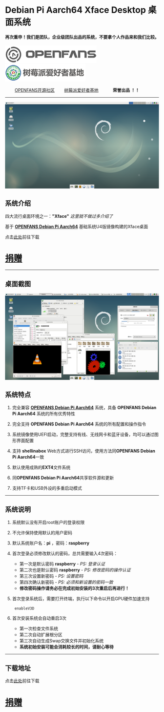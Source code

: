 # Debian Pi Aarch64 Xface Desktop 桌面系统

#### 再次重申！我们是团队，企业级团队出品的系统，不要拿个人作品来和我们比较。

![openfans](../images/openfans.png)&nbsp;&nbsp;&nbsp;&nbsp;![amatfan.png](../images/amatfan.png)

&nbsp;&nbsp;&nbsp;&nbsp;&nbsp;&nbsp;&nbsp;&nbsp;[OPENFANS开源社区](http://www.openfans.org)&nbsp;&nbsp;&nbsp;&nbsp;&nbsp;&nbsp;&nbsp;&nbsp;[树莓派爱好者基地](http://rpifans.cn/)&nbsp;&nbsp;&nbsp;&nbsp;&nbsp;&nbsp;&nbsp;&nbsp;&nbsp;&nbsp;&nbsp;&nbsp;**荣誉出品 ！！**

----

![xface](../images/xface_main.png)

## 系统介绍

四大流行桌面环境之一：**"Xface"**  *这里就不做过多介绍了*

基于 **[OPENFANS Debian Pi Aarch64](https://github.com/openfans-community-offical/Debian-Pi-Aarch64)** 基础系统U4版镜像构建的Xface桌面

点击[此处](https://pan.baidu.com/s/1dJk5uCQq8o0eRyW5Edtkzg)前往下载

# [捐赠](../donation/README.md)

---

## 桌面截图

![xface](../images/xface_desktop.png)

## 系统特点

1. 完全兼容 **[OPENFANS Debian Pi Aarch64](https://github.com/openfans-community-offical/Debian-Pi-Aarch64)** 系统，具备 **OPENFANS Debian Pi Aarch64** 系统的所有优秀特性

2. 完全支持 **OPENFANS Debian Pi Aarch64** 系统的所有配置和操作指令

3. 系统镜像使用UEFI启动，完整支持有线、无线网卡和蓝牙设备，均可以通过图形界面配置

4. 支持 **shellinabox** Web方式进行SSH访问，使用方法同**OPENFANS Debian Pi Aarch64**一致

5. 默认使用成熟的**EXT4**文件系统

6. 同**OPENFANS Debian Pi Aarch64**共享软件源和更新

7. 支持TF卡和USB外设的多重启动模式

----

## 系统说明

1. 系统默认没有开启root账户的登录权限

2. 不允许保持使用默认的用户密码

3. 默认系统账户名：**pi**  ，密码：**raspberry**

4. 首次登录必须修改默认的密码，总共需要输入4次密码：

      - 第一次是默认密码 **raspberry**  - *PS: 登录认证*
      - 第二次也是默认密码 **raspberry**  - *PS: 修改密码的操作认证*
      - 第三次设置新密码  - *PS: 设置密码*
      - 第四次确认新密码  - *PS: 必须和新设置的密码一致*
      - **修改密码操作请务必在完成初始安装的3次重启后再进行！**

5. 首次登录系统后，需要打开终端，执行以下命令以开启GPU硬件加速支持

        enableV3D

6. 首次安装系统会自动重启3次
      - 第一次检查文件系统
      - 第二次自动扩展根分区
      - 第三次自动生成Swap交换文件并初始化系统
      - **系统初始安装可能会消耗较长的时间，请耐心等待**

----

## 下载地址

点击[此处](https://pan.baidu.com/s/1dJk5uCQq8o0eRyW5Edtkzg)前往下载

# [捐赠](../donation/README.md)
